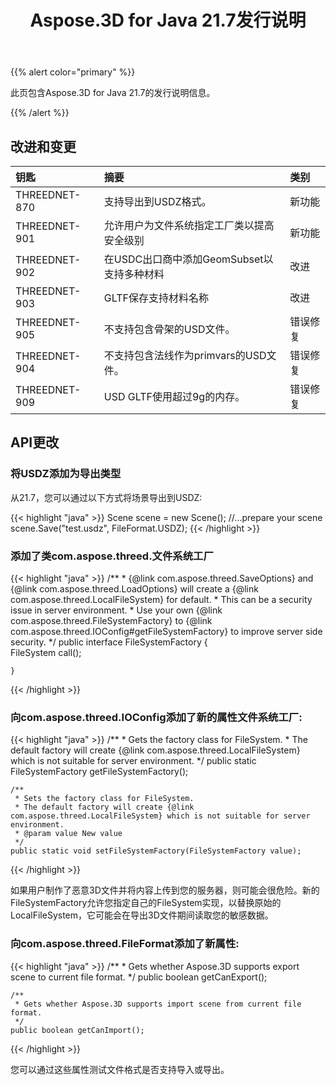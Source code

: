 ﻿---
title: Aspose.3D for Java 21.7发行说明
type: docs
weight: 6
url: /zh/java/aspose-3d-for-java-21-7-release-notes/
---
{{% alert color="primary" %}}

此页包含Aspose.3D for Java 21.7的发行说明信息。

{{% /alert %}}
## **改进和变更**

|**钥匙**|**摘要**|**类别**|
|:- |:- |:- |
|THREEDNET-870 |支持导出到USDZ格式。|新功能|
|THREEDNET-901 |允许用户为文件系统指定工厂类以提高安全级别|新功能|
|THREEDNET-902 |在USDC出口商中添加GeomSubset以支持多种材料|改进|
|THREEDNET-903 |GLTF保存支持材料名称|改进|
|THREEDNET-905 |不支持包含骨架的USD文件。|错误修复|
|THREEDNET-904 |不支持包含法线作为primvars的USD文件。|错误修复|
|THREEDNET-909 |USD GLTF使用超过9g的内存。|错误修复|





## API更改 ##



### 将USDZ添加为导出类型 ###

从21.7，您可以通过以下方式将场景导出到USDZ:

{{< highlight "java" >}}
    Scene scene = new Scene();
    //...prepare your scene
    scene.Save("test.usdz", FileFormat.USDZ);
{{< /highlight >}}


### 添加了类com.aspose.threed.文件系统工厂 ###


{{< highlight "java" >}}
    /**
    * {@link com.aspose.threed.SaveOptions} and {@link com.aspose.threed.LoadOptions} will create a {@link com.aspose.threed.LocalFileSystem} for default.
    * This can be a security issue in server environment.
    * Use your own {@link com.aspose.threed.FileSystemFactory} to {@link com.aspose.threed.IOConfig#getFileSystemFactory} to improve server side security.
    */
    public interface FileSystemFactory
    {    
        FileSystem call();
        
    }
{{< /highlight >}}


### 向com.aspose.threed.IOConfig添加了新的属性文件系统工厂:


{{< highlight "java" >}}
    /**
     * Gets the factory class for FileSystem.
     * The default factory will create {@link com.aspose.threed.LocalFileSystem} which is not suitable for server environment.
     */
    public static FileSystemFactory getFileSystemFactory();
    
    /**
     * Sets the factory class for FileSystem.
     * The default factory will create {@link com.aspose.threed.LocalFileSystem} which is not suitable for server environment.
     * @param value New value
     */
    public static void setFileSystemFactory(FileSystemFactory value);

{{< /highlight >}}



如果用户制作了恶意3D文件并将内容上传到您的服务器，则可能会很危险。新的FileSystemFactory允许您指定自己的FileSystem实现，以替换原始的LocalFileSystem，它可能会在导出3D文件期间读取您的敏感数据。







### 向com.aspose.threed.FileFormat添加了新属性:

{{< highlight "java" >}}
    /**
     * Gets whether Aspose.3D supports export scene to current file format.
     */
    public boolean getCanExport();
    
    /**
     * Gets whether Aspose.3D supports import scene from current file format.
     */
    public boolean getCanImport();

{{< /highlight >}}

您可以通过这些属性测试文件格式是否支持导入或导出。